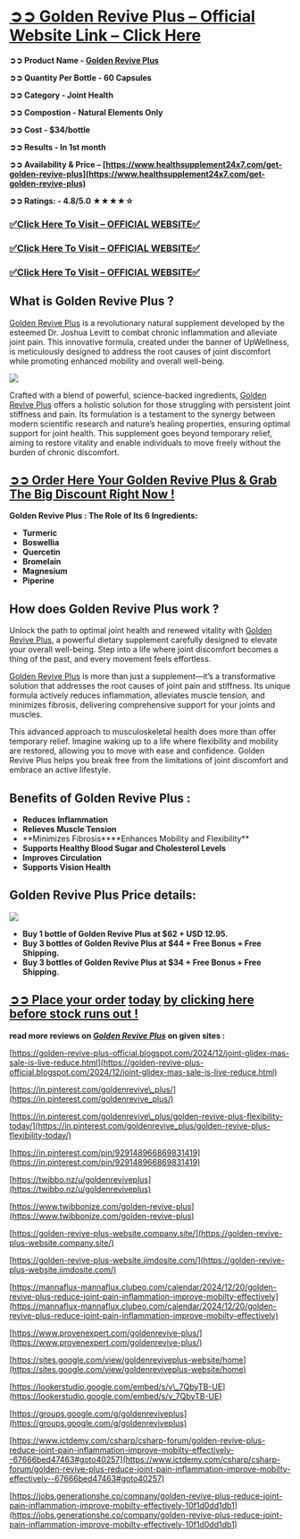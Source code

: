 # **[➲➲ Golden Revive Plus – Official Website Link – Click Here](https://www.healthsupplement24x7.com/get-golden-revive-plus)**

**➲➲ Product Name - [Golden Revive Plus](https://www.healthsupplement24x7.com/get-golden-revive-plus)**

**➲➲ Quantity Per Bottle - 60 Capsules**

**➲➲ Category - Joint Health**

**➲➲ Compostion - Natural Elements Only**

**➲➲ Cost - $34/bottle**

**➲➲ Results - In 1st month**

**➲➲ Availability & Price – [https://www.healthsupplement24x7.com/get-golden-revive-plus](https://www.healthsupplement24x7.com/get-golden-revive-plus)**

**➲➲ Ratings: - 4.8/5.0 ★★★★☆**

### [✅**Click Here To Visit – OFFICIAL WEBSITE**✅](https://www.healthsupplement24x7.com/get-golden-revive-plus)

### [✅**Click Here To Visit – OFFICIAL WEBSITE**✅](https://www.healthsupplement24x7.com/get-golden-revive-plus)

### [✅**Click Here To Visit – OFFICIAL WEBSITE**✅](https://www.healthsupplement24x7.com/get-golden-revive-plus)

## **What is Golden Revive Plus ?**

[Golden Revive Plus](https://www.twibbonize.com/golden-revive-plus) is a revolutionary natural supplement developed by the esteemed Dr. Joshua Levitt to combat chronic inflammation and alleviate joint pain. This innovative formula, created under the banner of UpWellness, is meticulously designed to address the root causes of joint discomfort while promoting enhanced mobility and overall well-being.

[![](https://blogger.googleusercontent.com/img/b/R29vZ2xl/AVvXsEh7p40qfqIgDYakxABsEIhdC-Ab03xCjqyRsG6zLhHYokWCEG6F4lrmeRvrYB0dVHx82Dk1KkFlsvezC8L8NUw2BQw0MnoUrpGe-4uLZSqLuJfxnJADHWUlTqE66JqCdzBZQ3Z4WwTkcV687gkmfsh73Gyu7baXuuKsntE62S3pdQTzJ6vbFe3ULJc8sgE/w640-h348/Golden%20Revive%20Plus%204.jpg)](https://www.healthsupplement24x7.com/get-golden-revive-plus)

Crafted with a blend of powerful, science-backed ingredients, [Golden Revive Plus](https://golden-revive-plus-website.company.site/) offers a holistic solution for those struggling with persistent joint stiffness and pain. Its formulation is a testament to the synergy between modern scientific research and nature’s healing properties, ensuring optimal support for joint health. This supplement goes beyond temporary relief, aiming to restore vitality and enable individuals to move freely without the burden of chronic discomfort.

## **[➲➲ Order Here Your Golden Revive Plus & Grab The Big Discount Right Now !](https://www.healthsupplement24x7.com/get-golden-revive-plus)**

**Golden Revive Plus : The Role of Its 6 Ingredients:**

- **Turmeric**
- **Boswellia**
- **Quercetin**
- **Bromelain**
- **Magnesium**
- **Piperine**

## **How does Golden Revive Plus work ?**

Unlock the path to optimal joint health and renewed vitality with [Golden Revive Plus](https://groups.google.com/g/goldenreviveplus), a powerful dietary supplement carefully designed to elevate your overall well-being. Step into a life where joint discomfort becomes a thing of the past, and every movement feels effortless.

[Golden Revive Plus](https://groups.google.com/g/goldenreviveplus/c/gF5wKco3HjY) is more than just a supplement—it’s a transformative solution that addresses the root causes of joint pain and stiffness. Its unique formula actively reduces inflammation, alleviates muscle tension, and minimizes fibrosis, delivering comprehensive support for your joints and muscles.

This advanced approach to musculoskeletal health does more than offer temporary relief. Imagine waking up to a life where flexibility and mobility are restored, allowing you to move with ease and confidence. Golden Revive Plus helps you break free from the limitations of joint discomfort and embrace an active lifestyle.

## Benefits of Golden Revive Plus :

- **Reduces Inflammation**
- **Relieves Muscle Tension**
- **Minimizes Fibrosis\*\***Enhances Mobility and Flexibility\*\*
- **Supports Healthy Blood Sugar and Cholesterol Levels**
- **Improves Circulation**
- **Supports Vision Health**

## **Golden Revive Plus** Price details:

[![](https://blogger.googleusercontent.com/img/b/R29vZ2xl/AVvXsEjvgzcpllQIgHMIfkNPiwoTkjkEJS3LtDtgSZAkw-EIC_fFaFYbQx04OFzf1MQxH2_4YpqoJF4rzO6u85GvkDDR2JUGSPGWnY_byOCnVmxw7mnVgJCI4AklC4J2tQMNhNHCTFKBYPJcA7FFa58XbFUpK3rVEAqj1CpAQw8_jty9E39NtF1atHRj-XbbgyA/w640-h310/Screenshot%202024-12-21%20at%2010-59-07%20Golden%20Revive%20Combo%20Sales%20Page.png)](https://www.healthsupplement24x7.com/get-golden-revive-plus)

- **Buy 1 bottle of Golden Revive Plus at $62 + USD 12.95.**
- **Buy 3 bottles of Golden Revive Plus at $44 + Free Bonus + Free Shipping.**
- **Buy 3 bottles of Golden Revive Plus at $34 + Free Bonus + Free Shipping.**

## **[➲➲ Place your order](https://www.healthsupplement24x7.com/get-golden-revive-plus)** **[today](https://www.healthsupplement24x7.com/get-golden-revive-plus)** **[by clicking here before stock runs out !](https://www.healthsupplement24x7.com/get-golden-revive-plus)**

**read more reviews on _[Golden Revive Plus](https://www.healthsupplement24x7.com/get-golden-revive-plus)_ on given sites :**

[https://golden-revive-plus-official.blogspot.com/2024/12/joint-glidex-mas-sale-is-live-reduce.html](https://golden-revive-plus-official.blogspot.com/2024/12/joint-glidex-mas-sale-is-live-reduce.html)

[https://in.pinterest.com/goldenrevive\_plus/](https://in.pinterest.com/goldenrevive_plus/)

[https://in.pinterest.com/goldenrevive\_plus/golden-revive-plus-flexibility-today/](https://in.pinterest.com/goldenrevive_plus/golden-revive-plus-flexibility-today/)

[https://in.pinterest.com/pin/929148966869831419](https://in.pinterest.com/pin/929148966869831419)

[https://twibbo.nz/u/goldenreviveplus](https://twibbo.nz/u/goldenreviveplus)

[https://www.twibbonize.com/golden-revive-plus](https://www.twibbonize.com/golden-revive-plus)

[https://golden-revive-plus-website.company.site/](https://golden-revive-plus-website.company.site/)

[https://golden-revive-plus-website.jimdosite.com/](https://golden-revive-plus-website.jimdosite.com/)

[https://mannaflux-mannaflux.clubeo.com/calendar/2024/12/20/golden-revive-plus-reduce-joint-pain-inflammation-improve-mobilty-effectively](https://mannaflux-mannaflux.clubeo.com/calendar/2024/12/20/golden-revive-plus-reduce-joint-pain-inflammation-improve-mobilty-effectively)

[https://www.provenexpert.com/goldenrevive-plus/](https://www.provenexpert.com/goldenrevive-plus/)

[https://sites.google.com/view/goldenreviveplus-website/home](https://sites.google.com/view/goldenreviveplus-website/home)

[https://lookerstudio.google.com/embed/s/v\_7QbyTB-UE](https://lookerstudio.google.com/embed/s/v_7QbyTB-UE)

[https://groups.google.com/g/goldenreviveplus](https://groups.google.com/g/goldenreviveplus)

[https://www.ictdemy.com/csharp/csharp-forum/golden-revive-plus-reduce-joint-pain-inflammation-improve-mobilty-effectively--67666bed47463#goto40257](https://www.ictdemy.com/csharp/csharp-forum/golden-revive-plus-reduce-joint-pain-inflammation-improve-mobilty-effectively--67666bed47463#goto40257)

[https://jobs.generationshe.co/company/golden-revive-plus-reduce-joint-pain-inflammation-improve-mobilty-effectively-10f1d0dd1db1](https://jobs.generationshe.co/company/golden-revive-plus-reduce-joint-pain-inflammation-improve-mobilty-effectively-10f1d0dd1db1)
